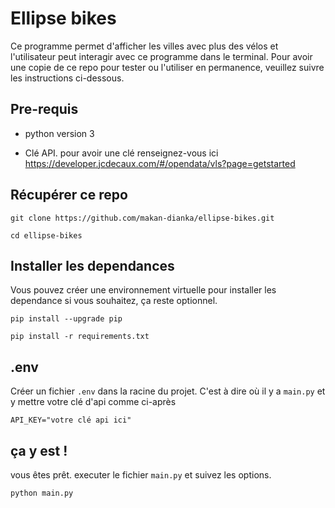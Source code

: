 # Ellipse bikes

Ce programme permet d'afficher les villes avec plus des vélos et l'utilisateur peut interagir avec ce programme dans le terminal.
Pour avoir une copie de ce repo pour tester ou l'utiliser en permanence, veuillez suivre les instructions ci-dessous.

## Pre-requis

- python version 3

- Clé API. pour avoir une clé renseignez-vous ici https://developer.jcdecaux.com/#/opendata/vls?page=getstarted

## Récupérer ce repo

```git clone https://github.com/makan-dianka/ellipse-bikes.git```

```cd ellipse-bikes```

## Installer les dependances

Vous pouvez créer une environnement virtuelle pour installer les dependance si vous souhaitez, ça reste optionnel.

```pip install --upgrade pip```

```pip install -r requirements.txt```

## .env

Créer un fichier ```.env``` dans la racine du projet. C'est à dire où il y a ```main.py``` et y mettre votre clé d'api comme ci-après


```API_KEY="votre clé api ici"```


## ça y est !

vous êtes prêt. executer le fichier ```main.py``` et suivez les options.

```python main.py```
